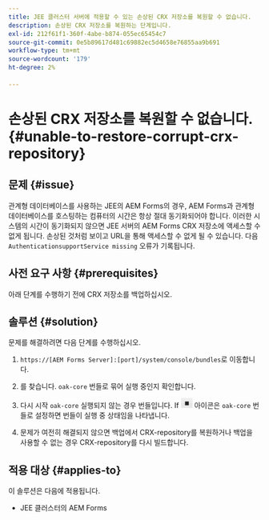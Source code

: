 ```yaml
---
title: JEE 클러스터 서버에 적용할 수 있는 손상된 CRX 저장소를 복원할 수 없습니다.
description: 손상된 CRX 저장소를 복원하는 단계입니다.
exl-id: 212f61f1-360f-4abe-b874-055ec65454c7
source-git-commit: 0e5b89617d481c69882ec5d4658e76855aa9b691
workflow-type: tm+mt
source-wordcount: '179'
ht-degree: 2%

---
```


# 손상된 CRX 저장소를 복원할 수 없습니다. {#unable-to-restore-corrupt-crx-repository}

## 문제 {#issue}

관계형 데이터베이스를 사용하는 JEE의 AEM Forms의 경우, AEM Forms과 관계형 데이터베이스를 호스팅하는 컴퓨터의 시간은 항상 절대 동기화되어야 합니다. 이러한 시스템의 시간이 동기화되지 않으면 JEE 서버의 AEM Forms CRX 저장소에 액세스할 수 없게 됩니다. 손상된 것처럼 보이고 URL을 통해 액세스할 수 없게 될 수 있습니다. 다음 `AuthenticationsupportService missing` 오류가 기록됩니다.

## 사전 요구 사항 {#prerequisites}

아래 단계를 수행하기 전에 CRX 저장소를 백업하십시오.

## 솔루션 {#solution}

문제를 해결하려면 다음 단계를 수행하십시오.
1. `https://[AEM Forms Server]:[port]/system/console/bundles`로 이동합니다.

1. 를 찾습니다. `oak-core` 번들로 묶어 실행 중인지 확인합니다.

1. 다시 시작 `oak-core` 실행되지 않는 경우 번들입니다. If  ![일시 중지 단추](/help/forms/using/assets/stop.png) 아이콘은 `oak-core` 번들로 설정하면 번들이 실행 중 상태임을 나타냅니다.

1. 문제가 여전히 해결되지 않으면 백업에서 CRX-repository를 복원하거나 백업을 사용할 수 없는 경우 CRX-repository를 다시 빌드합니다.


## 적용 대상 {#applies-to}

이 솔루션은 다음에 적용됩니다.

* JEE 클러스터의 AEM Forms